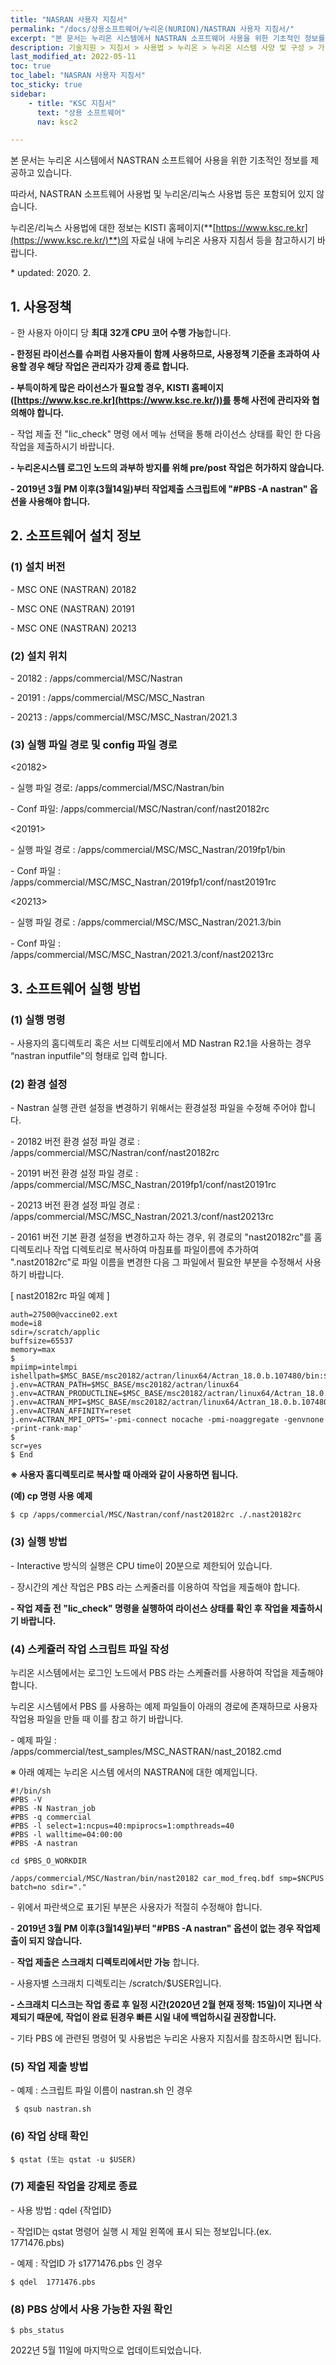 ```yaml
---
title: "NASRAN 사용자 지침서"
permalink: "/docs/상용소프트웨어/누리온(NURION)/NASTRAN 사용자 지침서/"
excerpt: "본 문서는 누리온 시스템에서 NASTRAN 소프트웨어 사용을 위한 기초적인 정보를 제공하고 있습니다."
description: 기술지원 > 지침서 > 사용법 > 누리온 > 누리온 시스템 사양 및 구성 > 가. 개요
last_modified_at: 2022-05-11
toc: true
toc_label: "NASRAN 사용자 지침서"
toc_sticky: true
sidebar:    
    - title: "KSC 지침서"
      text: "상용 소프트웨어"
      nav: ksc2

---
```


본 문서는 누리온 시스템에서 NASTRAN 소프트웨어 사용을 위한 기초적인 정보를 제공하고 있습니다.  

따라서, NASTRAN 소프트웨어 사용법 및 누리온/리눅스 사용법 등은 포함되어 있지 않습니다.  

누리온/리눅스 사용법에 대한 정보는 KISTI 홈페이지(**[https://www.ksc.re.kr](https://www.ksc.re.kr/)**)의 자료실 내에 누리온 사용자 지침서 등을 참고하시기 바랍니다.

 \* updated: 2020. 2. 

 

## 1. 사용정책



\- 한 사용자 아이디 당 **최대** **32개 CPU 코어 수행 가능**합니다.

 **- 한정된 라이선스를 슈퍼컴 사용자들이 함께 사용하므로, 사용정책 기준을 초과하여 사용할 경우 해당 작업은 관리자가 강제 종료 합니다.**

 **- 부득이하게 많은 라이선스가 필요할 경우, KISTI 홈페이지([https://www.ksc.re.kr](https://www.ksc.re.kr/))를 통해 사전에 관리자와 협의해야 합니다.** 

 \- 작업 제출 전 "lic_check" 명령 에서 메뉴 선택을 통해 라이선스 상태를 확인 한 다음 작업을 제출하시기 바랍니다.

 **- 누리온시스템 로그인 노드의 과부하 방지를 위해 pre/post 작업은 허가하지 않습니다.** 

 **- 2019년 3월 PM 이후(3월14일)부터 작업제출 스크립트에 "#PBS -A nastran" 옵션을 사용해야 합니다.**

 

## 2. 소프트웨어 설치 정보



### (1) 설치 버전 



 \- MSC ONE (NASTRAN) 20182

 \- MSC ONE (NASTRAN) 20191

 \- MSC ONE (NASTRAN) 20213

 

### (2) 설치 위치 



 \- 20182 : /apps/commercial/MSC/Nastran

 \- 20191 : /apps/commercial/MSC/MSC_Nastran

 \- 20213 : /apps/commercial/MSC/MSC_Nastran/2021.3

 

### (3) 실행 파일 경로 및 config 파일 경로 



 <20182>

 \- 실행 파일 경로: /apps/commercial/MSC/Nastran/bin

 \- Conf 파일: /apps/commercial/MSC/Nastran/conf/nast20182rc

 <20191>

 \- 실행 파일 경로 : /apps/commercial/MSC/MSC_Nastran/2019fp1/bin

 \- Conf 파일 : /apps/commercial/MSC/MSC_Nastran/2019fp1/conf/nast20191rc

<20213>

 \- 실행 파일 경로 : /apps/commercial/MSC/MSC_Nastran/2021.3/bin

 \- Conf 파일 : /apps/commercial/MSC/MSC_Nastran/2021.3/conf/nast20213rc

 

## 3. 소프트웨어 실행 방법



### (1) 실행 명령



\- 사용자의 홈디렉토리 혹은 서브 디렉토리에서 MD Nastran R2.1을 사용하는 경우 “nastran inputfile"의 형태로 입력 합니다.

 

### (2) 환경 설정



\- Nastran 실행 관련 설정을 변경하기 위해서는 환경설정 파일을 수정해 주어야 합니다.

\- 20182 버전 환경 설정 파일 경로 : /apps/commercial/MSC/Nastran/conf/nast20182rc

\- 20191 버전 환경 설정 파일 경로 : /apps/commercial/MSC/MSC_Nastran/2019fp1/conf/nast20191rc

\- 20213 버전 환경 설정 파일 경로 : /apps/commercial/MSC/MSC_Nastran/2021.3/conf/nast20213rc

 

\- 20161 버전 기본 환경 설정을 변경하고자 하는 경우, 위 경로의 "nast20182rc"를 홈 디렉토리나 작업 디렉토리로 복사하여 마침표를 파일이름에 추가하여 ".nast20182rc"로 파일 이름을 변경한 다음 그 파일에서 필요한 부분을 수정해서 사용하기 바랍니다.

 

[ nast20182rc 파일 예제 ]

```
auth=27500@vaccine02.ext
mode=i8
sdir=/scratch/applic
buffsize=65537
memory=max
$
mpiimp=intelmpi
ishellpath=$MSC_BASE/msc20182/actran/linux64/Actran_18.0.b.107480/bin:$MSC_BASE/msc20182/nast:
j.env=ACTRAN_PATH=$MSC_BASE/msc20182/actran/linux64
j.env=ACTRAN_PRODUCTLINE=$MSC_BASE/msc20182/actran/linux64/Actran_18.0.b.107480
j.env=ACTRAN_MPI=$MSC_BASE/msc20182/actran/linux64/Actran_18.0.b.107480/mpi/intelmpi
j.env=ACTRAN_AFFINITY=reset
j.env=ACTRAN_MPI_OPTS='-pmi-connect nocache -pmi-noaggregate -genvnone -print-rank-map'
$
scr=yes
$ End
```

 **※ 사용자 홈디렉토리로 복사할 때 아래와 같이 사용하면 됩니다.**

**(예) cp 명령 사용 예제**

```
$ cp /apps/commercial/MSC/Nastran/conf/nast20182rc ./.nast20182rc
```

 

### (3) 실행 방법



 \- Interactive 방식의 실행은 CPU time이 20분으로 제한되어 있습니다.

 \- 장시간의 계산 작업은 PBS 라는 스케줄러를 이용하여 작업을 제출해야 합니다.

 **- 작업 제출 전 "lic_check" 명령을 실행하여 라이선스 상태를 확인 후 작업을 제출하시기 바랍니다.**

 

### (4) 스케쥴러 작업 스크립트 파일 작성



 누리온 시스템에서는 로그인 노드에서 PBS 라는 스케쥴러를 사용하여 작업을 제출해야 합니다.

 누리온 시스템에서 PBS 를 사용하는 예제 파일들이 아래의 경로에 존재하므로 사용자 작업용 파일을 만들 때 이를 참고 하기 바랍니다.

 \- 예제 파일 : /apps/commercial/test_samples/MSC_NASTRAN/nast_20182.cmd 

 

※ 아래 예제는 누리온 시스템 에서의 NASTRAN에 대한 예제입니다. 

```
#!/bin/sh
#PBS -V
#PBS -N Nastran_job
#PBS -q commercial
#PBS -l select=1:ncpus=40:mpiprocs=1:ompthreads=40
#PBS -l walltime=04:00:00
#PBS -A nastran

cd $PBS_O_WORKDIR

/apps/commercial/MSC/Nastran/bin/nast20182 car_mod_freq.bdf smp=$NCPUS batch=no sdir="."
```

 \- 위에서 파란색으로 표기된 부분은 사용자가 적절히 수정해야 합니다.

 \- **2019년 3월 PM 이후(3월14일)부터 "#PBS -A nastran" 옵션이 없는 경우 작업제출이 되지 않습니다.**

 \- **작업 제출은 스크래치 디렉토리에서만 가능** 합니다.

 \- 사용자별 스크래치 디렉토리는 /scratch/$USER입니다.

 **- 스크래치 디스크는 작업 종료 후 일정 시간(2020년 2월 현재 정책: 15일)이 지나면 삭제되기 때문에, 작업이 완료 된경우 빠른 시일 내에 백업하시길 권장합니다.** 

\- 기타 PBS 에 관련된 명령어 및 사용법은 누리온 사용자 지침서를 참조하시면 됩니다.

 

### (5) 작업 제출 방법



 \- 예제 : 스크립트 파일 이름이 nastran.sh 인 경우

```
 $ qsub nastran.sh
```

 

### (6) 작업 상태 확인



```
$ qstat (또는 qstat -u $USER) 
```

 

### (7) 제출된 작업을 강제로 종료



 \- 사용 방법 : qdel {작업ID}

 \- 작업ID는 qstat 명령어 실행 시 제일 왼쪽에 표시 되는 정보입니다.(ex. 1771476.pbs)

 \- 예제 : 작업ID 가 s1771476.pbs 인 경우

```
$ qdel  1771476.pbs
```

 

### (8) PBS 상에서 사용 가능한 자원 확인



```
$ pbs_status
```

 

2022년 5월 11일에 마지막으로 업데이트되었습니다.